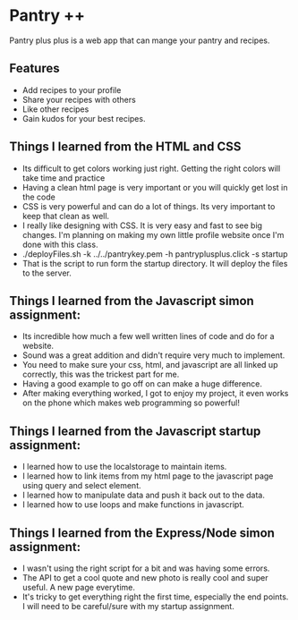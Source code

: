 # Pantry ++
Pantry plus plus is a web app that can mange your pantry and recipes. 
## Features
- Add recipes to your profile
- Share your recipes with others
- Like other recipes
- Gain kudos for your best recipes. 


## Things I learned from the HTML and CSS
- Its difficult to get colors working just right. Getting the right colors will take time and practice
- Having a clean html page is very important or you will quickly get lost in the code
- CSS is very powerful and can do a lot of things. Its very important to keep that clean as well.
- I really like designing with CSS. It is very easy and fast to see big changes. I'm planning on making my own little profile website once I'm done with this class.
- ./deployFiles.sh  -k ../../pantrykey.pem -h pantryplusplus.click -s startup
- That is the script to run form the startup directory. It will deploy the files to the server.


## Things I learned from the Javascript simon assignment:
- Its incredible how much a few well written lines of code and do for a website.
- Sound was a great addition and didn't require very much to implement. 
- You need to make sure your css, html, and javascript are all linked up correctly, this was the trickest part for me.
- Having a good example to go off on can make a huge difference.
- After making everything worked, I got to enjoy my project, it even works on the phone which makes web programming so powerful!

## Things I learned from the Javascript startup assignment:
- I learned how to use the localstorage to maintain items.
- I learned how to link items from my html page to the javascript page using query and select element.
- I learned how to manipulate data and push it back out to the data.
- I learned how to use loops and make functions in javascript.

## Things I learned from the Express/Node simon assignment:
- I wasn't using the right script for a bit and was having some errors.
- The API to get a cool quote and new photo is really cool and super useful. A new page everytime.
- It's tricky to get everything right the first time, especially the end points. I will need to be careful/sure with my startup assignment.
